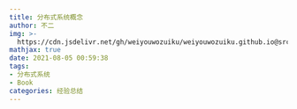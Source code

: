 ```yaml
---
title: 分布式系统概念
author: 不二
img: >-
  https://cdn.jsdelivr.net/gh/weiyouwozuiku/weiyouwozuiku.github.io@src/source/_posts/PageImg/dist-sys-cover.png
mathjax: true
date: 2021-08-05 00:59:38
tags:
- 分布式系统
- Book
categories: 经验总结
---
```


